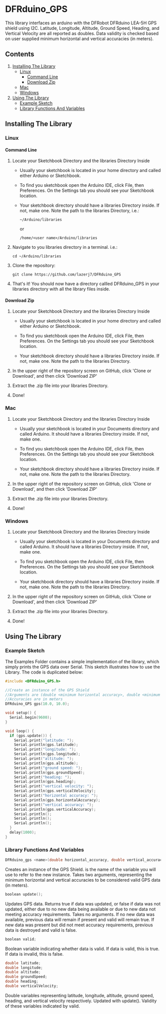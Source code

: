 # DFRduino_GPS

This library interfaces an arduino with the DFRobot DFRduino LEA-5H GPS shield using I2C. Latitude, Longitude, Altitude,  Ground Speed, Heading, and Vertical Velocity are all reported as doubles. Data validity is checked based on user supplied minimum horizontal and vertical accuracies (in meters).

## Contents

1. [Installing The Library](#installing-the-library)
   * [Linux](#linux)
     * [Command Line](#command-line)
     * [Download Zip](#download-zip)
   * [Mac](#mac)
   * [Windows](#windows)
1. [Using The Library](#using-the-library)
   * [Example Sketch](#example-sketch)
   * [Library Functions And Variables](#library-functions-and-variables)

## Installing The Library

### Linux

#### Command Line

1. Locate your Sketchbook Directory and the libraries Directory Inside
   * Usually your sketchbook is located in your home directory and called either Arduino or Sketchbook.
  
   * To find you sketchbook open the Arduino IDE, click File, then Preferences. On the Settings tab you should see your Sketchbook location.
  
   * Your sketchbook directory should have a libraries Directory inside. If not, make one. Note the path to the libraries Directory, i.e.:
     ```
     ~/Arduino/libraries
     ```
     or
     ```
     /home/<user name>/Arduino/libraries
     ```
  
1. Navigate to you libraries directory in a terminal. i.e.:

   ```
   cd ~/Arduino/libraries
   ```

1. Clone the repository:

   ```
   git clone https://github.com/lazerj7/DFRduino_GPS
   ```

1. That's it! You should now have a directory callled DFRduino_GPS in your libraries directory with all the library files inside.

#### Download Zip

1. Locate your Sketchbook Directory and the libraries Directory Inside
   * Usually your sketchbook is located in your home directory and called either Arduino or Sketchbook.
  
   * To find you sketchbook open the Arduino IDE, click File, then Preferences. On the Settings tab you should see your Sketchbook location.
  
   * Your sketchbook directory should have a libraries Directory inside. If not, make one. Note the path to the libraries Directory.
  
1. In the upper right of the repository screen on GitHub, click 'Clone or Download', and then click 'Download ZIP'

1. Extract the .zip file into your libraries Directory.

1. Done!

### Mac

1. Locate your Sketchbook Directory and the libraries Directory Inside

   * Usually your sketchbook is located in your Documents directory and called Arduino. It should have a libraries Directory inside. If not, make one.

   * To find you sketchbook open the Arduino IDE, click File, then Preferences. On the Settings tab you should see your Sketchbook location.
  
   * Your sketchbook directory should have a libraries Directory inside. If not, make one. Note the path to the libraries Directory.
  
1. In the upper right of the repository screen on GitHub, click 'Clone or Download', and then click 'Download ZIP'

1. Extract the .zip file into your libraries Directory.

1. Done!

### Windows

1. Locate your Sketchbook Directory and the libraries Directory Inside

   * Usually your sketchbook is located in your Documents directory and called Arduino. It should have a libraries Directory inside. If not, make one.

   * To find you sketchbook open the Arduino IDE, click File, then Preferences. On the Settings tab you should see your Sketchbook location.
  
   * Your sketchbook directory should have a libraries Directory inside. If not, make one. Note the path to the libraries Directory.
  
1. In the upper right of the repository screen on GitHub, click 'Clone or Download', and then click 'Download ZIP'

1. Extract the .zip file into your libraries Directory.

1. Done!

## Using The Library

### Example Sketch

 The Examples Folder contains a simple implementation of the library, which simply prints the GPS data over Serial. This sketch illustrates how to use the Library. The code is duplicated below:

  ```cpp
  #include <DFRduino_GPS.h>

  //Create an instance of the GPS Shield
  //Arguments are (double <minimum horizontal accuracy>, double <minimum vertical accuracy>)
  //Accuracies are in meters
  DFRduino_GPS gps(10.0, 10.0);
  
  void setup() {
    Serial.begin(9600);
  }
  
  void loop() {
    if (gps.update()) {
      Serial.print("latitude: ");
      Serial.println(gps.latitude);
      Serial.print("longitude: ");
      Serial.println(gps.longitude);
      Serial.print("altitude: ");
      Serial.println(gps.altitude);
      Serial.print("ground speed: ");
      Serial.println(gps.groundSpeed);
      Serial.print("heading: ");
      Serial.println(gps.heading);
      Serial.print("vertical velocity: ");
      Serial.println(gps.verticalVelocity);
      Serial.print("horizontal accuracy: ");
      Serial.println(gps.horizontalAccuracy);
      Serial.print("vertical accuracy: ");
      Serial.println(gps.verticalAccuracy);
      Serial.println();
      Serial.println();
      Serial.println();
    }
    delay(1000);
  }
  ```

### Library Functions And Variables

  ```cpp
  DFRduino_gps <name>(double horizontal_accuracy, double vertical_accuracy);
  ```

Creates an instance of the GPS Shield. <name> is the name of the variable you will use to refer to the new instance. Takes two arguments, representing the minimum horizontal and vertical accuracies to be considered valid GPS data (in meters).
  
  ```cpp
  boolean update();
  ```
  
Updates GPS data. Returns true if data was updated, or false if data was not updated, either due to no new data being available or due to new data not meeting accuracy requirements. Takes no arguments. If no new data was available, previous data will remain if present and valid will remain true. If new data was present but did not meet accuracy requirements, previous data is destroyed and valid is false.
  
  ```cpp
  boolean valid;
  ```
  
  Boolean variable indicating whether data is valid. If data is valid, this is true. If data is invalid, this is false.
  
  ```cpp
  double latitude;
  double longitude;
  double altitude;
  double groundSpeed;
  double heading;
  double verticalVelocity;
  ```
  
  Double variables representing latitude, longitude, altitude, ground speed, heading, and vertical velocity respectively. Updated with update(). Validity of these variables indicated by valid.
